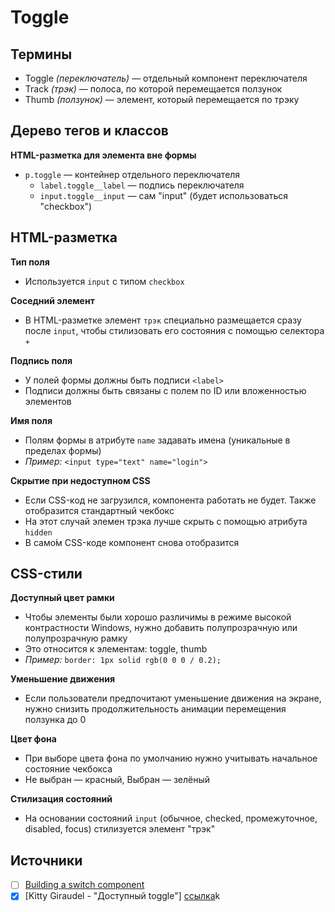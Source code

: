 # Toggle

## Термины
- Toggle *(переключатель)* — отдельный компонент переключателя
- Track *(трэк)* — полоса, по которой перемещается ползунок
- Thumb *(ползунок)* — элемент, который перемещается по трэку


## Дерево тегов и классов
**HTML-разметка для элемента вне формы**
- `p.toggle` — контейнер отдельного переключателя
  - `label.toggle__label` — подпись переключателя
  - `input.toggle__input` — сам "input" (будет использоваться "checkbox")


## HTML-разметка
**Тип поля**
- Используется `input` с типом `checkbox`

**Соседний элемент**
- В HTML-разметке элемент `трэк` специально размещается сразу после `input`, чтобы стилизовать его состояния с помощью селектора `+`

**Подпись поля**
- У полей формы должны быть подписи `<label>`
- Подписи должны быть связаны с полем по ID или вложенностью элементов

**Имя поля**
- Полям формы в атрибуте `name` задавать имена (уникальные в пределах формы)
- *Пример:* `<input type="text" name="login">`

**Скрытие при недоступном CSS**
- Если CSS-код не загрузился, компонента работать не будет. Также отобразится стандартный чекбокс
- На этот случай элемен трэка лучше скрыть с помощью атрибута `hidden`
- В само́м CSS-коде компонент снова отобразится


## CSS-стили
**Доступный цвет рамки**
- Чтобы элементы были хорошо различимы в режиме высокой контрастности Windows, нужно добавить полупрозрачную или полупрозрачную рамку
- Это относится к элементам: toggle, thumb
- *Пример:* `border: 1px solid rgb(0 0 0 / 0.2);`

**Уменьшение движения**
- Если пользователи предпочитают уменьшение движения на экране, нужно снизить продолжительность анимации перемещения ползунка до 0

**Цвет фона**
- При выборе цвета фона по умолчанию нужно учитывать начальное состояние чекбокса
- Не выбран — красный, Выбран — зелёный

**Стилизация состояний**
- На основании состояний `input` (обычное, checked, промежуточное, disabled, focus) стилизуется элемент "трэк"


## Источники
- [ ] [Building a switch component](https://web.dev/building-a-switch-component/)
- [x] [Kitty Giraudel - "Доступный toggle"] [ссылка](https://habr.com/ru/company/otus/blog/557006/)k